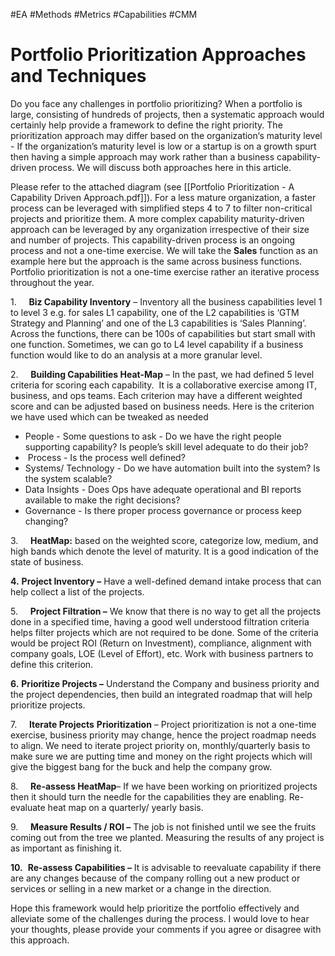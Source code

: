 #EA #Methods #Metrics #Capabilities #CMM
# Portfolio Prioritization Approaches and Techniques

Do you face any challenges in portfolio prioritizing? When a portfolio is large, consisting of hundreds of projects, then a systematic approach would certainly help provide a framework to define the right priority. The prioritization approach may differ based on the organization‘s maturity level - If the organization’s maturity level is low or a startup is on a growth spurt then having a simple approach may work rather than a business capability-driven process. We will discuss both approaches here in this article.

Please refer to the attached diagram (see [[Portfolio Prioritization - A Capability Driven Approach.pdf]]). For a less mature organization, a faster process can be leveraged with simplified steps 4 to 7 to filter non-critical projects and prioritize them. A more complex capability maturity-driven approach can be leveraged by any organization irrespective of their size and number of projects. This capability-driven process is an ongoing process and not a one-time exercise. We will take the **Sales** function as an example here but the approach is the same across business functions. Portfolio prioritization is not a one-time exercise rather an iterative process throughout the year.

1\.     **Biz Capability Inventory** – Inventory all the business capabilities level 1 to level 3 e.g. for sales L1 capability, one of the L2 capabilities is ‘GTM Strategy and Planning’ and one of the L3 capabilities is ‘Sales Planning’. Across the functions, there can be 100s of capabilities but start small with one function. Sometimes, we can go to L4 level capability if a business function would like to do an analysis at a more granular level.

2\.     **Building Capabilities Heat-Map** – In the past, we had defined 5 level criteria for scoring each capability.  It is a collaborative exercise among IT, business, and ops teams. Each criterion may have a different weighted score and can be adjusted based on business needs. Here is the criterion we have used which can be tweaked as needed   

-   People - Some questions to ask - Do we have the right people supporting capability? Is people’s skill level adequate to do their job?
-    Process - Is the process well defined? 
-   Systems/ Technology - Do we have automation built into the system? Is the system scalable? 
-   Data Insights - Does Ops have adequate operational and BI reports available to make the right decisions?
-   Governance - Is there proper process governance or process keep changing? 

3\.     **HeatMap:** based on the weighted score, categorize low, medium, and high bands which denote the level of maturity. It is a good indication of the state of business.

**4.** **Project Inventory –** Have a well-defined demand intake process that can help collect a list of the projects.   

5\.     **Project Filtration –** We know that there is no way to get all the projects done in a specified time, having a good well understood filtration criteria helps filter projects which are not required to be done. Some of the criteria would be project ROI (Return on Investment), compliance, alignment with company goals, LOE (Level of Effort), etc. Work with business partners to define this criterion.  

**6.** **Prioritize Projects –** Understand the Company and business priority and the project dependencies, then build an integrated roadmap that will help prioritize projects.

7\.     **Iterate Projects** **Prioritization** – Project prioritization is not a one-time exercise, business priority may change, hence the project roadmap needs to align. We need to iterate project priority on, monthly/quarterly basis to make sure we are putting time and money on the right projects which will give the biggest bang for the buck and help the company grow.

8\.     **Re-assess HeatMap**– If we have been working on prioritized projects then it should turn the needle for the capabilities they are enabling. Re-evaluate heat map on a quarterly/ yearly basis.

9\.     **Measure Results / ROI –** The job is not finished until we see the fruits coming out from the tree we planted. Measuring the results of any project is as important as finishing it.

**10.**  **Re-assess Capabilities –** It is advisable to reevaluate capability if there are any changes because of the company rolling out a new product or services or selling in a new market or a change in the direction.

Hope this framework would help prioritize the portfolio effectively and alleviate some of the challenges during the process. I would love to hear your thoughts, please provide your comments if you agree or disagree with this approach.
